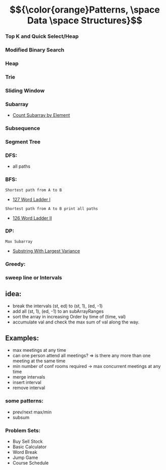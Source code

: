 # $${\color{orange}Patterns, \space Data \space Structures}$$

### Top K and Quick Select/Heap
### Modified Binary Search
### Heap
### Trie
### Sliding Window
### Subarray
* [Count Subarray by Element](https://github.com/1688168/Leetcode/blob/main/%5B0126%5D%20Word%20Ladder.md "Read Me")
### Subsequence
### Segment Tree
### DFS:
- all paths
### BFS:
`Shortest path from A to B`
- [127 Word Ladder I](https://github.com/1688168/Leetcode/blob/main/%5B0126%5D%20Word%20Ladder.py "I")  

`Shortest path from A to B print all paths`  
- [126 Word Ladder II](https://github.com/1688168/Leetcode/blob/main/%5B0127%5D%20Word%20Ladder%20II.py "II")  

### DP:
`Max Subarray`
- [Substring With Largest Variance](https://github.com/1688168/Leetcode/blob/main/%5B2272%5D%20Substring%20With%20Largest%20Variance.md "Read Me")

### Greedy:

### sweep line or Intervals
## idea:
- break the intervals (st, ed) to (st, 1), (ed, -1)
- add all (st, 1), (ed, -1) to an subArrayRanges
- sort the array in increasing Order by time of (time, val)
- accumulate val and check the max sum of val along the way.

## Examples:
- max meetings at any time
- can one person attend all meetings? => is there any more than one meeting at the same time
- min number of conf rooms required -> max concurrent meetings at any time
- merge intervals
- insert interval
- remove interval


### some patterns:
- prev/next max/min
- subsum

### Problem Sets:
- Buy Sell Stock
- Basic Calculator
- Word Break
- Jump Game
- Course Schedule
